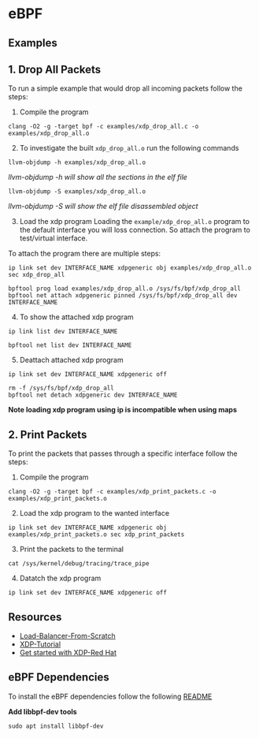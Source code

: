 # eBPF
## Examples
## 1. Drop All Packets
To run a simple example that would drop all incoming packets follow the steps:
1. Compile the program
```
clang -O2 -g -target bpf -c examples/xdp_drop_all.c -o examples/xdp_drop_all.o 
```
2. To investigate the built `xdp_drop_all.o` run the following commands
```
llvm-objdump -h examples/xdp_drop_all.o
```
*llvm-objdump -h will show all the sections in the elf file*

```
llvm-objdump -S examples/xdp_drop_all.o
```
*llvm-objdump -S will show the elf file disassembled object*

3. Load the xdp program
Loading the `example/xdp_drop_all.o` program to the default interface you will loss connection. So attach the program to test/virtual interface.

To attach the program there are multiple steps:
```
ip link set dev INTERFACE_NAME xdpgeneric obj examples/xdp_drop_all.o sec xdp_drop_all
```

```
bpftool prog load examples/xdp_drop_all.o /sys/fs/bpf/xdp_drop_all
bpftool net attach xdpgeneric pinned /sys/fs/bpf/xdp_drop_all dev INTERFACE_NAME
```

4. To show the attached xdp program
```
ip link list dev INTERFACE_NAME
```

```
bpftool net list dev INTERFACE_NAME
```

5. Deattach attached xdp program
```
ip link set dev INTERFACE_NAME xdpgeneric off
```

```
rm -f /sys/fs/bpf/xdp_drop_all
bpftool net detach xdpgeneric dev INTERFACE_NAME
```
**Note loading xdp program using ip is incompatible when using maps**
## 2. Print Packets
To print the packets that passes through a specific interface follow the steps:
1. Compile the program
```
clang -O2 -g -target bpf -c examples/xdp_print_packets.c -o examples/xdp_print_packets.o 
```
2. Load the xdp program to the wanted interface
```
ip link set dev INTERFACE_NAME xdpgeneric obj examples/xdp_print_packets.o sec xdp_print_packets
```
3. Print the packets to the terminal
```
cat /sys/kernel/debug/tracing/trace_pipe
```
4. Datatch the xdp program
```
ip link set dev INTERFACE_NAME xdpgeneric off
```
## Resources
* [Load-Balancer-From-Scratch](https://github.com/lizrice/lb-from-scratch)
* [XDP-Tutorial](https://github.com/xdp-project/xdp-tutorial)
* [Get started with XDP-Red Hat](https://developers.redhat.com/blog/2021/04/01/get-started-with-xdp)


## eBPF Dependencies
To install the eBPF dependencies follow the following [README](https://github.com/xdp-project/xdp-tutorial/blob/master/setup_dependencies.org)

**Add libbpf-dev tools**
```
sudo apt install libbpf-dev
```
